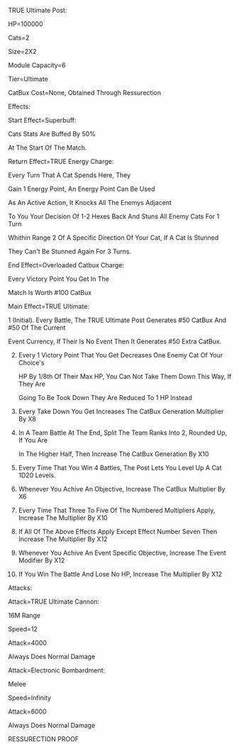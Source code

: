 TRUE Ultimate Post:

HP=100000

Cats=2

Size=2X2

Module Capacity=6

Tier=Ultimate

CatBux Cost=None, Obtained Through Ressurection

Effects:

Start Effect=Superbuff:

Cats Stats Are Buffed By 50% 

At The Start Of The Match.

Return Effect=TRUE Energy Charge:

Every Turn That A Cat Spends Here, They

Gain 1 Energy Point, An Energy Point Can Be Used

As An Active Action, It Knocks All The Enemys Adjacent

To You Your Decision Of 1-2 Hexes Back And Stuns All Enemy Cats For 1 Turn 

Whithin Range 2 Of A Specific Direction Of Your Cat, If A Cat Is Stunned

They Can't Be Stunned Again For 3 Turns.

End Effect=Overloaded Catbux Charge:

Every Victory Point You Get In The

Match Is Worth #100 CatBux

Main Effect=TRUE Ultimate:

1 (Initial). Every Battle, The TRUE Ultimate Post Generates #50 CatBux And #50 Of The Current

Event Currency, If Their Is No Event Then It Generates #50 Extra CatBux.

2. Every 1 Victory Point That You Get Decreases One Enemy Cat Of Your Choice's

   HP By 1/8th Of Their Max HP, You Can Not Take Them Down This Way, If They Are
   
   Going To Be Took Down They Are Reduced To 1 HP Instead

3. Every Take Down You Get Increases The CatBux Generation Multiplier By X8

4. In A Team Battle At The End, Split The Team Ranks Into 2, Rounded Up, If You Are

   In The Higher Half, Then Increase The CatBux Generation By X10

5. Every Time That You Win 4 Battles, The Post Lets You Level Up A Cat 1D20 Levels.

6. Whenever You Achive An Objective, Increase The CatBux Multiplier By X6

7. Every Time That Three To Five Of The Numbered Multipliers Apply, Increase The Multiplier By X10

8. If All Of The Above Effects Apply Except Effect Number Seven Then Increase The Multiplier By X12

9. Whenever You Achive An Event Specific Objective, Increase The Event Modifier By X12

10. If You Win The Battle And Lose No HP, Increase The Multiplier By X12

Attacks:

Attack=TRUE Ultimate Cannon:

16M Range

Speed=12

Attack=4000

Always Does Normal Damage

Attack=Electronic Bombardment:

Melee

Speed=Infinity

Attack=6000

Always Does Normal Damage

RESSURECTION PROOF
